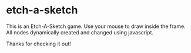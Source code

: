 # etch-a-sketch

This is an Etch-A-Sketch game. Use your mouse to draw inside the frame. All nodes dynamically created and changed using javascript.

Thanks for checking it out!
